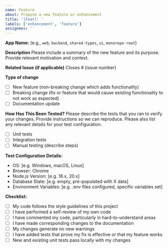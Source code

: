 ```yaml
---
name: Feature
about: Propose a new feature or enhancement
title: '[Feat]: '
labels: ['enhancement', 'feature']
assignees: ''
---
```


**App Name:** (e.g., `web`, `backend`, `shared-types`, `ui`, `monorepo-root`)

**Description**
Please include a summary of the new feature and its purpose. Provide relevant motivation and context.

**Related Issue (if applicable)**
Closes # (issue number)

**Type of change**

- [ ] New feature (non-breaking change which adds functionality)
- [ ] Breaking change (fix or feature that would cause existing functionality to not work as expected)
- [ ] Documentation update

**How Has This Been Tested?**
Please describe the tests that you ran to verify your changes. Provide instructions so we can reproduce. Please also list any relevant details for your test configuration.

- [ ] Unit tests
- [ ] Integration tests
- [ ] Manual testing (describe steps)

**Test Configuration Details:**

- OS: [e.g. Windows, macOS, Linux]
- Browser: Chrome
- Node.js Version: [e.g. 18.x, 20.x]
- Database State: [e.g. empty, pre-populated with X data]
- Environment Variables: [e.g. .env files configured, specific variables set]

**Checklist:**

- [ ] My code follows the style guidelines of this project
- [ ] I have performed a self-review of my own code
- [ ] I have commented my code, particularly in hard-to-understand areas
- [ ] I have made corresponding changes to the documentation
- [ ] My changes generate no new warnings
- [ ] I have added tests that prove my fix is effective or that my feature works
- [ ] New and existing unit tests pass locally with my changes
